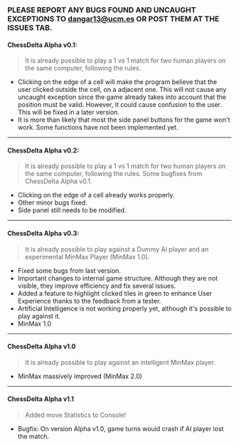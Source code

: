 ### PLEASE REPORT ANY BUGS FOUND AND UNCAUGHT EXCEPTIONS TO dangar13@ucm.es OR POST THEM AT THE ISSUES TAB.

#### ChessDelta Alpha v0.1:
> It is already possible to play a 1 vs 1 match for two human players on the same computer, following the rules.

- Clicking on the edge of a cell will make the program believe that the user clicked outside the cell, on a adjacent one. This will not cause any uncaught exception since the game already takes into account that the position must be valid. However, it could cause confusion to the user. This will be fixed in a later version.
- It is more than likely that most the side panel buttons for the game won't work. Some functions have not been implemented yet.

-----------------------------------------------------------------------------

#### ChessDelta Alpha v0.2:
> It is already possible to play a 1 vs 1 match for two human players on the same computer, following the rules.
> Some bugfixes from ChessDelta Alpha v0.1.

+ Clicking on the edge of a cell already works properly.
+ Other minor bugs fixed.
+ Side panel still needs to be modified.

-----------------------------------------------------------------------------

#### ChessDelta Alpha v0.3:
> It is already possible to play against a Dummy AI player and an experimental MinMax Player (MinMax 1.0).

+ Fixed some bugs from last version.
+ Important changes to internal game structure. Although they are not visible, they improve efficiency and fix several issues.
+ Added a feature to highlight clicked tiles in green to enhance User Experience thanks to the feedback from a tester.
+ Artificial Intelligence is not working properly yet, although it's possible to play against it.
+ MinMax 1.0

-----------------------------------------------------------------------------

#### ChessDelta Alpha  v1.0
> It is already possible to play against an intelligent MinMax player.

+ MinMax massively improved (MinMax 2.0)

-----------------------------------------------------------------------------

#### ChessDelta Alpha v1.1
> Added move Statistics to Console!

+ Bugfix: On version Alpha v1.0, game turns would crash if AI player lost the match.
